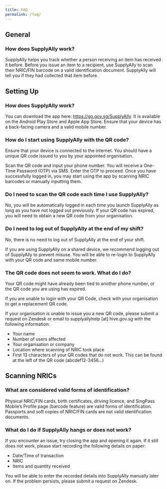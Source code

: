 ```yaml
---
title: FAQ
permalink: /faq/
---
```


## **General**

### **How does SupplyAlly work?**
SupplyAlly helps you track whether a person receiving an item has received it before. Before you issue an item to a recipient, use SupplyAlly to scan their NRIC/FIN barcode on a valid identification document. SupplyAlly will tell you if they had collected that item before.

## **Setting Up**

### **How does SupplyAlly work?**
You can download the app here: <https://go.gov.sg/SupplyAlly>. It is available on the Android Play Store and Apple App Store. Ensure that your device has a back-facing camera and a valid mobile number.

### **How do I start using SupplyAlly with the QR code?**
Ensure that your device is connected to the internet. You should have a unique QR code issued to you by your appointed organisation. 

Scan the QR code and input your phone number. You will receive a One-Time Password (OTP) via SMS. Enter the OTP to proceed. Once you have successfully logged in, you may start using the app by scanning NRIC barcodes or manually inputting them.

### **Do I need to scan the QR code each time I use SupplyAlly?**
No, you will be automatically logged in each time you launch SupplyAlly as long as you have not logged out previously. If your QR code has expired, you will need to obtain a new QR code from your organisation.

### **Do I need to log out of SupplyAlly at the end of my shift?**
No, there is no need to log out of SupplyAlly at the end of your shift. 

If you are using SupplyAlly on a shared device, we recommend logging out of SupplyAlly to prevent misuse. You will be able to re-login to SupplyAlly with your QR code and same mobile number.

### **The QR code does not seem to work. What do I do?**
Your QR code might have already been tied to another phone number, or the QR code you are using has expired. 

If you are unable to login with your QR Code, check with your organisation to get a replacement QR code. 

If your organisation is unable to issue you a new QR code, please submit a request on Zendesk or email to supplyallyhelp [at] hive.gov.sg with the following information:
* Your name
* Number of users affected 
* Your organisation or company
* Location where scanning of NRIC took place
* First 13 characters of your QR codes that do not work. This can be found at the left of the QR code (abcdef12-3456...)

## **Scanning NRICs**

### **What are considered valid forms of identification?**
Physical NRIC/FIN cards, birth certificates, driving licence, and SingPass Mobile’s Profile page (barcode feature) are valid forms of identification. Passports and soft copies of NRIC/FIN cards are not valid identification documents.  

### **What do I do if SupplyAlly hangs or does not work?**
If you encounter an issue, try closing the app and opening it again. If it still does not work, please start recording the following details on paper:
* Date/Time of transaction
* NRIC
* Items and quantity received

You will be able to enter the recorded details into SupplyAlly manually later on. If the problem persists, please submit a request on Zendesk.
